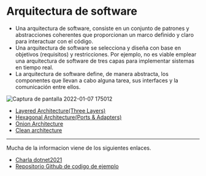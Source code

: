 # Arquitectura de software
- Una arquitectura de software, consiste en un conjunto de patrones y abstracciones coherentes que proporcionan un marco definido y claro para interactuar con el código.
- Una arquitectura de software se selecciona y diseña con base en objetivos (requisitos) y restricciones. Por ejemplo, no es viable emplear una arquitectura de software de tres capas para implementar sistemas en tiempo real.
- La arquitectura de software define, de manera abstracta, los componentes que llevan a cabo alguna tarea, sus interfaces y la comunicación entre ellos.

![Captura de pantalla 2022-01-07 175012](https://user-images.githubusercontent.com/28193994/148578294-a6248928-0af0-4910-9520-30ff23cfbc16.png)

- [Layered Architecture(Three Layers)](./TiposArchitecture/LayeredArchitecture.md)
- [Hexagonal Architecture(Ports & Adapters)](./TiposArchitecture/HexagonalArchitecture.md)
- [Onion Architecture](./TiposArchitecture/OnionArchitecture.md)
- [Clean architecture](./TiposArchitecture/CleanArchitecture.md)


---
Mucha de la informacion viene de los siguientes enlaces.
- [Charla dotnet2021](https://youtu.be/ds7mHECHNj0)
- [Repositorio Github de codigo de ejemplo](https://github.com/cbastos/web-api-microservice-architectures)